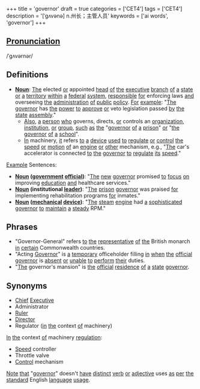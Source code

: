 +++
title = 'governor'
draft = true
categories = ['CET4']
tags = ['CET4']
description = '[ˈgʌvənə] n.州长；主管人员'
keywords = ['ai words', 'governor']
+++

## [Pronunciation](/post/pronunciation/)
/ˈɡʌvərnər/

## Definitions
- **[Noun](/post/noun/)**: [The](/post/the/) elected [or](/post/or/) appointed [head](/post/head/) [of](/post/of/) [the](/post/the/) [executive](/post/executive/) [branch](/post/branch/) [of](/post/of/) [a](/post/a/) [state](/post/state/) [or](/post/or/) [a](/post/a/) [territory](/post/territory/) [within](/post/within/) [a](/post/a/) [federal](/post/federal/) [system](/post/system/), [responsible](/post/responsible/) [for](/post/for/) enforcing laws [and](/post/and/) overseeing [the](/post/the/) [administration](/post/administration/) [of](/post/of/) [public](/post/public/) [policy](/post/policy/). [For](/post/for/) [example](/post/example/): "[The](/post/the/) [governor](/post/governor/) has [the](/post/the/) [power](/post/power/) [to](/post/to/) [approve](/post/approve/) [or](/post/or/) veto legislation passed [by](/post/by/) [the](/post/the/) [state](/post/state/) [assembly](/post/assembly/)."
  - [Also](/post/also/), [a](/post/a/) [person](/post/person/) [who](/post/who/) governs, directs, [or](/post/or/) controls an [organization](/post/organization/), [institution](/post/institution/), [or](/post/or/) [group](/post/group/), [such](/post/such/) [as](/post/as/) [the](/post/the/) "[governor](/post/governor/) [of](/post/of/) [a](/post/a/) [prison](/post/prison/)" [or](/post/or/) "[the](/post/the/) [governor](/post/governor/) [of](/post/of/) [a](/post/a/) [school](/post/school/)".
  - [In](/post/in/) machinery, [it](/post/it/) refers [to](/post/to/) [a](/post/a/) [device](/post/device/) [used](/post/used/) [to](/post/to/) [regulate](/post/regulate/) [or](/post/or/) [control](/post/control/) [the](/post/the/) [speed](/post/speed/) [or](/post/or/) [motion](/post/motion/) [of](/post/of/) an [engine](/post/engine/) [or](/post/or/) [other](/post/other/) mechanism, e.g., "[The](/post/the/) car's accelerator is connected [to](/post/to/) [the](/post/the/) [governor](/post/governor/) [to](/post/to/) [regulate](/post/regulate/) [its](/post/its/) [speed](/post/speed/)."

[Example](/post/example/) Sentences:
- **[Noun](/post/noun/) ([government](/post/government/) [official](/post/official/))**: "[The](/post/the/) [new](/post/new/) [governor](/post/governor/) promised [to](/post/to/) [focus](/post/focus/) [on](/post/on/) improving [education](/post/education/) [and](/post/and/) healthcare services."
- **[Noun](/post/noun/) (institutional [leader](/post/leader/))**: "[The](/post/the/) [prison](/post/prison/) [governor](/post/governor/) was praised [for](/post/for/) implementing rehabilitation programs [for](/post/for/) inmates."
- **[Noun](/post/noun/) ([mechanical](/post/mechanical/) [device](/post/device/))**: "[The](/post/the/) [steam](/post/steam/) [engine](/post/engine/) had [a](/post/a/) [sophisticated](/post/sophisticated/) [governor](/post/governor/) [to](/post/to/) [maintain](/post/maintain/) [a](/post/a/) [steady](/post/steady/) RPM."

## Phrases
- "Governor-General" refers [to](/post/to/) [the](/post/the/) [representative](/post/representative/) [of](/post/of/) [the](/post/the/) British monarch [in](/post/in/) [certain](/post/certain/) Commonwealth countries.
- "Acting [Governor](/post/governor/)" is [a](/post/a/) [temporary](/post/temporary/) officeholder filling [in](/post/in/) [when](/post/when/) [the](/post/the/) [official](/post/official/) [governor](/post/governor/) is [absent](/post/absent/) [or](/post/or/) [unable](/post/unable/) [to](/post/to/) [perform](/post/perform/) [their](/post/their/) duties.
- "[The](/post/the/) governor's mansion" is [the](/post/the/) [official](/post/official/) [residence](/post/residence/) [of](/post/of/) [a](/post/a/) [state](/post/state/) [governor](/post/governor/).

## Synonyms
- [Chief](/post/chief/) [Executive](/post/executive/)
- Administrator
- [Ruler](/post/ruler/)
- [Director](/post/director/)
- Regulator ([in](/post/in/) [the](/post/the/) context [of](/post/of/) machinery) 

[In](/post/in/) [the](/post/the/) context [of](/post/of/) machinery [regulation](/post/regulation/):
- [Speed](/post/speed/) controller
- Throttle valve
- [Control](/post/control/) mechanism

[Note](/post/note/) [that](/post/that/) "[governor](/post/governor/)" doesn't [have](/post/have/) [distinct](/post/distinct/) [verb](/post/verb/) [or](/post/or/) [adjective](/post/adjective/) uses [as](/post/as/) [per](/post/per/) [the](/post/the/) [standard](/post/standard/) English [language](/post/language/) [usage](/post/usage/).
